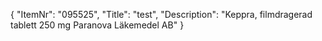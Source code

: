 {
  "ItemNr": "095525",
  "Title": "test",
  "Description": "Keppra, filmdragerad tablett 250 mg Paranova Läkemedel AB"
}